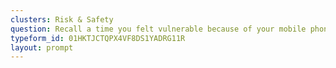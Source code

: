 ```yaml
---
clusters: Risk & Safety
question: Recall a time you felt vulnerable because of your mobile phone.
typeform_id: 01HKTJCTQPX4VF8DS1YADRG11R
layout: prompt
---
```

